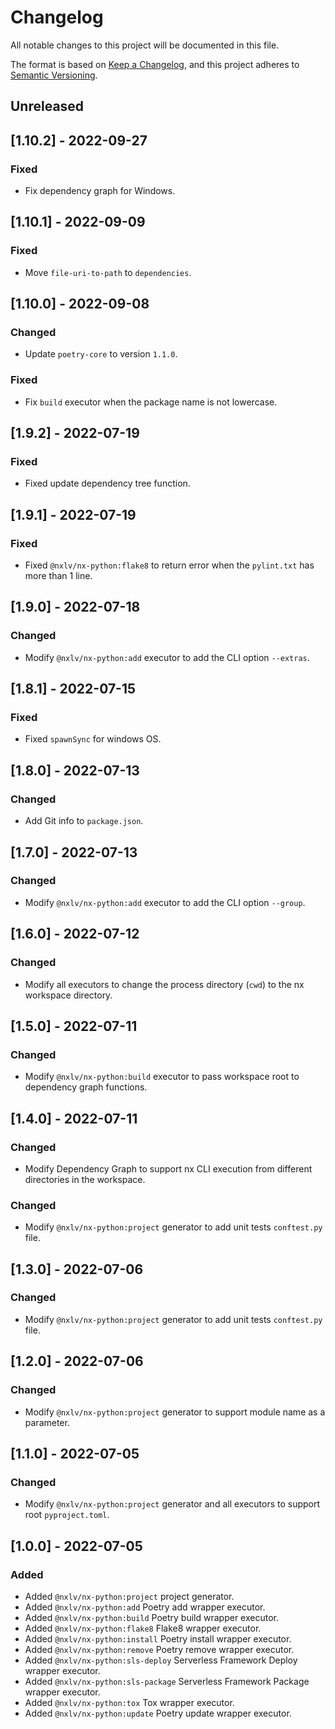 # Changelog

All notable changes to this project will be documented in this file.

The format is based on [Keep a Changelog](https://keepachangelog.com/en/1.0.0/),
and this project adheres to [Semantic Versioning](https://semver.org/spec/v2.0.0.html).

## Unreleased

## [1.10.2] - 2022-09-27

### Fixed

- Fix dependency graph for Windows.

## [1.10.1] - 2022-09-09

### Fixed

- Move `file-uri-to-path` to `dependencies`.

## [1.10.0] - 2022-09-08

### Changed

- Update `poetry-core` to version `1.1.0`.

### Fixed

- Fix `build` executor when the package name is not lowercase.

## [1.9.2] - 2022-07-19

### Fixed

- Fixed update dependency tree function.

## [1.9.1] - 2022-07-19

### Fixed

- Fixed `@nxlv/nx-python:flake8` to return error when the `pylint.txt` has more than 1 line.

## [1.9.0] - 2022-07-18

### Changed

- Modify `@nxlv/nx-python:add` executor to add the CLI option `--extras`.

## [1.8.1] - 2022-07-15

### Fixed

- Fixed `spawnSync` for windows OS.

## [1.8.0] - 2022-07-13

### Changed

- Add Git info to `package.json`.

## [1.7.0] - 2022-07-13

### Changed

- Modify `@nxlv/nx-python:add` executor to add the CLI option `--group`.

## [1.6.0] - 2022-07-12

### Changed

- Modify all executors to change the process directory (`cwd`) to the nx workspace directory.

## [1.5.0] - 2022-07-11

### Changed

- Modify `@nxlv/nx-python:build` executor to pass workspace root to dependency graph functions.

## [1.4.0] - 2022-07-11

### Changed

- Modify Dependency Graph to support nx CLI execution from different directories in the workspace.

### Changed

- Modify `@nxlv/nx-python:project` generator to add unit tests `conftest.py` file.

## [1.3.0] - 2022-07-06

### Changed

- Modify `@nxlv/nx-python:project` generator to add unit tests `conftest.py` file.

## [1.2.0] - 2022-07-06

### Changed

- Modify `@nxlv/nx-python:project` generator to support module name as a parameter.

## [1.1.0] - 2022-07-05

### Changed

- Modify `@nxlv/nx-python:project` generator and all executors to support root `pyproject.toml`.

## [1.0.0] - 2022-07-05

### Added

- Added `@nxlv/nx-python:project` project generator.
- Added `@nxlv/nx-python:add` Poetry add wrapper executor.
- Added `@nxlv/nx-python:build` Poetry build wrapper executor.
- Added `@nxlv/nx-python:flake8` Flake8 wrapper executor.
- Added `@nxlv/nx-python:install` Poetry install wrapper executor.
- Added `@nxlv/nx-python:remove` Poetry remove wrapper executor.
- Added `@nxlv/nx-python:sls-deploy` Serverless Framework Deploy wrapper executor.
- Added `@nxlv/nx-python:sls-package` Serverless Framework Package wrapper executor.
- Added `@nxlv/nx-python:tox` Tox wrapper executor.
- Added `@nxlv/nx-python:update` Poetry update wrapper executor.
